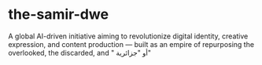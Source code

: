 # the-samir-dwe
A global AI-driven initiative aiming to revolutionize digital identity, creative expression, and content production — built as an empire of repurposing the overlooked, the discarded, and " أو "جزائرية" 
